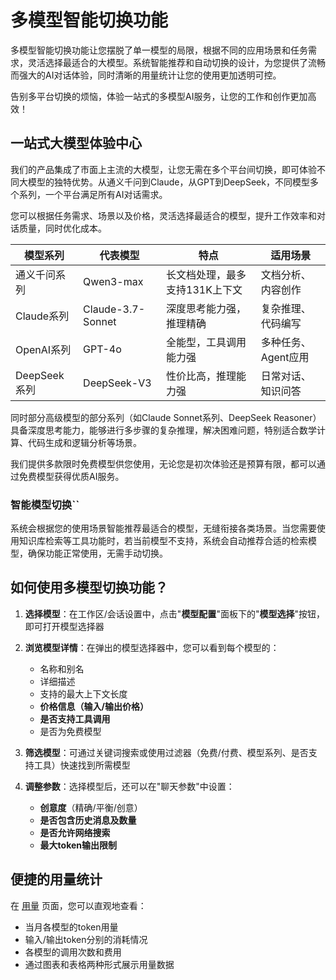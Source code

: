 # 多模型智能切换功能

多模型智能切换功能让您摆脱了单一模型的局限，根据不同的应用场景和任务需求，灵活选择最适合的大模型。系统智能推荐和自动切换的设计，为您提供了流畅而强大的AI对话体验，同时清晰的用量统计让您的使用更加透明可控。

告别多平台切换的烦恼，体验一站式的多模型AI服务，让您的工作和创作更加高效！

## 一站式大模型体验中心

我们的产品集成了市面上主流的大模型，让您无需在多个平台间切换，即可体验不同大模型的独特优势。从通义千问到Claude，从GPT到DeepSeek，不同模型多个系列，一个平台满足所有AI对话需求。

您可以根据任务需求、场景以及价格，灵活选择最适合的模型，提升工作效率和对话质量，同时优化成本。

| 模型系列 | 代表模型 | 特点 | 适用场景 |
|---------|---------|------|---------|
| 通义千问系列 | Qwen3-max | 长文档处理，最多支持131K上下文 | 文档分析、内容创作 |
| Claude系列 | Claude-3.7-Sonnet | 深度思考能力强，推理精确 | 复杂推理、代码编写 |
| OpenAI系列 | GPT-4o | 全能型，工具调用能力强 | 多种任务、Agent应用 |
| DeepSeek系列 | DeepSeek-V3 | 性价比高，推理能力强 | 日常对话、知识问答 |


同时部分高级模型的部分系列（如Claude Sonnet系列、DeepSeek Reasoner）具备深度思考能力，能够进行多步骤的复杂推理，解决困难问题，特别适合数学计算、代码生成和逻辑分析等场景。

我们提供多款限时免费模型供您使用，无论您是初次体验还是预算有限，都可以通过免费模型获得优质AI服务。

### 智能模型切换``

系统会根据您的使用场景智能推荐最适合的模型，无缝衔接各类场景。当您需要使用知识库检索等工具功能时，若当前模型不支持，系统会自动推荐合适的检索模型，确保功能正常使用，无需手动切换。

## 如何使用多模型切换功能？

1. **选择模型**：在工作区/会话设置中，点击"**模型配置**"面板下的"**模型选择**"按钮，即可打开模型选择器
2. **浏览模型详情**：在弹出的模型选择器中，您可以看到每个模型的：
    - 名称和别名
    - 详细描述
    - 支持的最大上下文长度
    - **价格信息（输入/输出价格）**
    - **是否支持工具调用**
    - 是否为免费模型

3. **筛选模型**：可通过关键词搜索或使用过滤器（免费/付费、模型系列、是否支持工具）快速找到所需模型
4. **调整参数**：选择模型后，还可以在"聊天参数"中设置：
    - **创意度**（精确/平衡/创意）
    - **是否包含历史消息及数量**
    - **是否允许网络搜索**
    - **最大token输出限制**

## 便捷的用量统计

在 [用量](https://chat.i-lingro.com/#/global-settings/usage) 页面，您可以直观地查看：
- 当月各模型的token用量
- 输入/输出token分别的消耗情况
- 各模型的调用次数和费用
- 通过图表和表格两种形式展示用量数据
